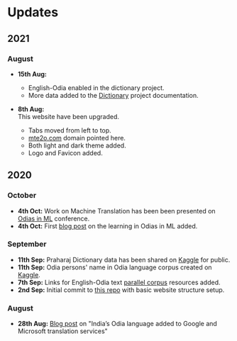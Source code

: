 # Updates

## 2021

### August

- **15th Aug:**
    - English-Odia enabled in the dictionary project.
    - More data added to the [Dictionary](../../dictionary) project documentation.

- **8th Aug:**  
    This website have been upgraded.
    - Tabs moved from left to top.
    - [mte2o.com](https://www.mte2o.com) domain pointed here.
    - Both light and dark theme added.
    - Logo and Favicon added.

## 2020

### October

- **4th Oct:** Work on Machine Translation has been been presented on [Odias in ML](https://odias.ml/) conference.
- **4th Oct:** First [blog post](https://odianlp.github.io/blogs/odias_in_ML/) on the learning in Odias in ML added.

### September

- **11th Sep:** Praharaj Dictionary data has been shared on [Kaggle](https://www.kaggle.com/soumendrak/odia-structured-dictionary) for public.
- **11th Sep:** Odia persons' name in Odia language corpus created on [Kaggle](https://www.kaggle.com/soumendrak/odia-person-names).
- **7th Sep:** Links for English-Odia text [parallel corpus](../resources/text.md) resources added.
- **2nd Sep:** Initial commit to [this repo](https://github.com/OdiaNLP/odianlp.github.io/) with basic website structure setup.

### August

- **28th Aug:** [Blog post](https://globalvoices.org/2020/08/28/indias-odia-language-added-to-google-and-microsoft-translation-services/) on "India’s Odia language added to Google and Microsoft translation services"
